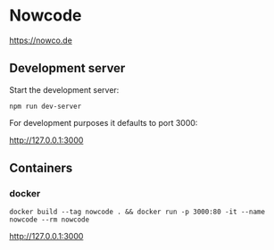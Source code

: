 # Nowcode

https://nowco.de

## Development server

Start the development server:

```
npm run dev-server
```

For development purposes it defaults to port 3000:

http://127.0.0.1:3000

## Containers

### docker

```
docker build --tag nowcode . && docker run -p 3000:80 -it --name nowcode --rm nowcode
```

http://127.0.0.1:3000
